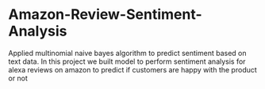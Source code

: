 # Amazon-Review-Sentiment-Analysis
Applied multinomial naive bayes algorithm to predict sentiment based on text data. In this project we built model to perform sentiment analysis for alexa reviews on amazon to predict if customers are happy with the product or not
